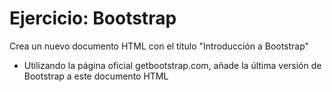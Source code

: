 # Ejercicio: Bootstrap
Crea un nuevo documento HTML con el título "Introducción a Bootstrap"
- Utilizando la página oficial getbootstrap.com, añade la última versión de Bootstrap a este documento HTML
